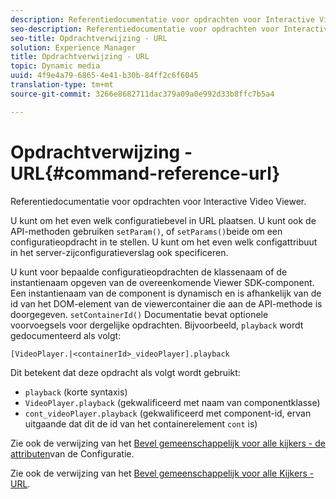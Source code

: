 ```yaml
---
description: Referentiedocumentatie voor opdrachten voor Interactive Video Viewer.
seo-description: Referentiedocumentatie voor opdrachten voor Interactive Video Viewer.
seo-title: Opdrachtverwijzing - URL
solution: Experience Manager
title: Opdrachtverwijzing - URL
topic: Dynamic media
uuid: 4f9e4a79-6865-4e41-b30b-84ff2c6f6045
translation-type: tm+mt
source-git-commit: 3266e8682711dac379a09a0e992d33b8ffc7b5a4

---
```



# Opdrachtverwijzing - URL{#command-reference-url}

Referentiedocumentatie voor opdrachten voor Interactive Video Viewer.

U kunt om het even welk configuratiebevel in URL plaatsen. U kunt ook de API-methoden gebruiken `setParam()`, of `setParams()`beide om een configuratieopdracht in te stellen. U kunt om het even welk configattribuut in het server-zijconfiguratieverslag ook specificeren.

U kunt voor bepaalde configuratieopdrachten de klassenaam of de instantienaam opgeven van de overeenkomende Viewer SDK-component. Een instantienaam van de component is dynamisch en is afhankelijk van de id van het DOM-element van de viewercontainer die aan de API-methode is doorgegeven. `setContainerId()` Documentatie bevat optionele voorvoegsels voor dergelijke opdrachten. Bijvoorbeeld, `playback` wordt gedocumenteerd als volgt:

```
[VideoPlayer.|<containerId>_videoPlayer].playback
```

Dit betekent dat deze opdracht als volgt wordt gebruikt:

* `playback` (korte syntaxis)
* `VideoPlayer.playback` (gekwalificeerd met naam van componentklasse)
* `cont_videoPlayer.playback` (gekwalificeerd met component-id, ervan uitgaande dat dit de id van het containerelement `cont` is)

Zie ook de verwijzing van het [Bevel gemeenschappelijk voor alle kijkers - de attributen](../../../r-html5-viewer-20-cmdref-configattrib/r-html5-viewer-20-cmdref-configattrib.md#concept-850e0f2c49b949deb7cfbfd330d329bd)van de Configuratie.

Zie ook de verwijzing van het [Bevel gemeenschappelijk voor alle Kijkers - URL](../../../c-html5-viewer-20-cmdref-url/c-html5-viewer-20-cmdref-url.md#concept-9b337f349b7b406b8c33c7ee96b3e226).
